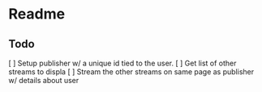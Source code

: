 # Readme

## Todo

[ ] Setup publisher w/ a unique id tied to the user.
[ ] Get list of other streams to displa
[ ] Stream the other streams on same page as publisher w/ details about user
